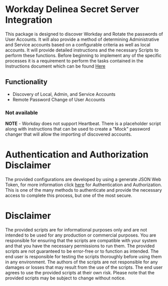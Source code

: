 # Workday Delinea Secret Server Integration

This package is designed to discover Workday and Rotate the passwords of User Accounts. It will also provide a method of determining Administrative and Service accounts based on a configurable criteria as well as local accounts. It will provide detailed instructions and the necessary Scripts to perform these functions. Before beginning to implement any of the specific processes it is a requirement to perform the tasks contained in the Instructions document which can be found  [Here](./instructions.md)

## Functionality

-   Discovery of Local, Admin, and Service Accounts
-   Remote Password Change of User Accounts

### Not available

**NOTE** - Workday does not support Heartbeat. There is a placeholder script along with instructions that can be used to create a "Mock" password changer that will allow the importing of discovered accounts.

# Authentication and Authorization Disclaimer

The provided configurations are developed by using a generate JSON Web Token, for more information click [here](https://community.workday.com/node/752269)  for Authentication and Authorization. This is one of the many methods to authenticate and provide the necessary access to complete this process, but one of the most secure.

# Disclaimer

The provided scripts are for informational purposes only and are not intended to be used for any production or commercial purposes. You are responsible for ensuring that the scripts are compatible with your system and that you have the necessary permissions to run them. The provided scripts are not guaranteed to be error-free or to function as intended. The end user is responsible for testing the scripts thoroughly before using them in any environment. The authors of the scripts are not responsible for any damages or losses that may result from the use of the scripts. The end user agrees to use the provided scripts at their own risk. Please note that the provided scripts may be subject to change without notice.
